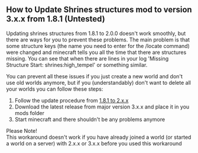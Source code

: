 ## How to Update Shrines structures mod to version 3.x.x from 1.8.1 (Untested)

Updating shrines structures from 1.8.1 to 2.0.0 doesn't work smoothly, but there are ways for you to prevent these problems. The main problem is that
some structure keys (the name you need to enter for the /locate command) were changed and minecraft tells you all the time that there are structures
missing. You can see that when there are lines in your log 'Missing Structure Start: shrines:high_tempel' or something similar.

You can prevent all these issues if you just create a new world and don't use old worlds anymore, but if you (understandably) don't want to delete all
your worlds you can follow these steps:

1. Follow the update procedure from [1.8.1 to 2.x.x](UpdateTo2.0.0From1.8.1.md)
2. Download the latest release from major version 3.x.x and place it in you mods folder
3. Start minecraft and there shouldn't be any problems anymore

Please Note!\
This workaround doesn't work if you have already joined a world (or started a world on a server) with 2.x.x or 3.x.x before you used this workaround